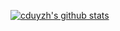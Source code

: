 [![cduyzh's github stats](https://github-readme-stats.vercel.app/api?username=cduyzh&count_private=true&show_icons=true&theme=vue-dark)](https://github.com/anuraghazra/github-readme-stats)
